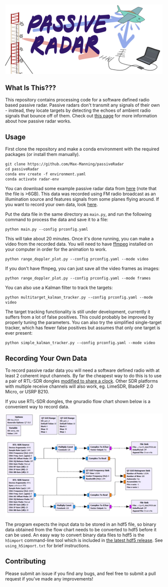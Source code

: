 ![](./title_image.png)

## What Is This???

This repository contains processing code for a software defined radio based passive radar. Passive radars don't transmit any signals of their own - instead, they locate targets by detecting the echoes of ambient radio signals that bounce off of them.  Check out [this page](https://dopplerfish.com/passive-radar/) for more information about how passive radar works.

## Usage
First clone the repository and make a conda environment with the required packages (or install them manually).

```
git clone https://github.com/Max-Manning/passiveRadar
cd passiveRadar
conda env create -f environment.yaml
conda activate radar-env
```
You can download some example passive radar data from [here]( https://drive.google.com/open?id=18dG__H-nbuHJtG6WCHtPq3c_PRLqJA2O) (note that the file is >6GB). This data was recorded using FM radio broadcast as an illumination source and features signals from some planes flying around. If you want to record your own data, look [here](#recording-your-own-data).

Put the data file in the same directory as `main.py`, and run the following command to process the data and save it to a file:

```
python main.py --config prconfig.yaml 
```

This will take about 20 minutes. Once it's done running, you can make a video from the recorded data. You will need to have [ffmpeg](https://ffmpeg.org/download.html) installed on your computer in order for the animation to work.

```
python range_doppler_plot.py --config prconfig.yaml --mode video
```
If you don't have ffmpeg, you can just save all the video frames as images:
```
python range_doppler_plot.py --config prconfig.yaml --mode frames
```
You can also use a Kalman filter to track the targets:

```
python multitarget_kalman_tracker.py --config prconfig.yaml --mode video
```

The target tracking functionality is still under development, currently it suffers from a lot of false positives. This could probably be improved by properly tuning the parameters. You can also try the simplified single-target tracker, which has fewer false positives but assumes that only one target is ever present:

```
python simple_kalman_tracker.py --config prconfig.yaml --mode video
```



## Recording Your Own Data
To record passive radar data you will need a software defined radio with at least 2 coherent input channels. By far the cheapest way to do this is to use a pair of RTL-SDR dongles [modified to share a clock](http://kaira.sgo.fi/2013/09/16-dual-channel-coherent-digital.html). Other SDR platforms with multiple receive channels will also work, eg. LimeSDR, BladeRF 2.0 Micro, or USRP B210.

If you use RTL-SDR dongles, the gnuradio flow chart shown below is a convenient way to record data.

![](./GNUradio_blockDiagram.jpg)

The program expects the input data to be stored in an hdf5 file, so binary data obtained from the flow chart needs to be converted to hdf5 before it can be used. An easy way to convert binary data files to hdf5 is the `h5import` command-line tool which is included in [the latest hdf5 release](https://www.hdfgroup.org/downloads/hdf5/). See `using_h5import.txt` for brief instructions.

## Contributing

Please submit an issue if you find any bugs, and feel free to submit a pull request if you've made any improvements!

   

